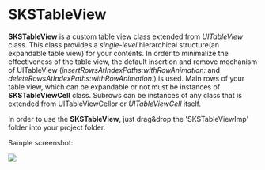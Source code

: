 SKSTableView
============

**SKSTableView** is a custom table view class extended from _UITableView_ class. This class provides a *single-level* hierarchical structure(an expandable table view) for your contents. In order to minimalize the effectiveness of the table view, the default insertion and remove mechanism of UITableView (_insertRowsAtIndexPaths:withRowAnimation:_ and _deleteRowsAtIndexPaths:withRowAnimation:_) is used. Main rows of your table view, which can be expandable or not must be instances of **SKSTableViewCell** class. Subrows can be instances of any class that is extended from UITableViewCellor or _UITableViewCell_ itself.

In order to use the **SKSTableView**, just drag&drop the 'SKSTableViewImp' folder into your project folder.

Sample screenshot:

![](https://raw.githubusercontent.com/weekwood/SKSTableView/master/screenshot.PNG)

